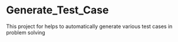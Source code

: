 # Generate_Test_Case
This project for helps to automatically generate various test cases in problem solving
